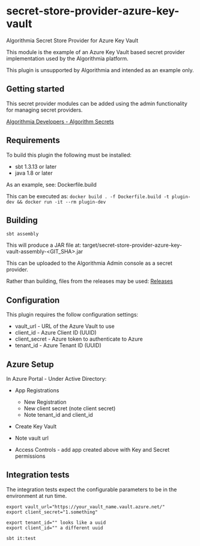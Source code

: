 # secret-store-provider-azure-key-vault

Algorithmia Secret Store Provider for Azure Key Vault

This module is the example of an Azure Key Vault based secret provider implementation used by the
Algorithmia platform.

This plugin is unsupported by Algorithmia and intended as an example only.

## Getting started

This secret provider modules can be added using the admin functionality for managing secret providers.

[Algorithmia Developers - Algorithm Secrets](https://algorithmia.com/developers/platform/algorithm-secrets)

## Requirements

To build this plugin the following must be installed:
* sbt 1.3.13 or later
* java 1.8 or later

As an example, see: Dockerfile.build

This can be executed as:
`docker build . -f Dockerfile.build -t plugin-dev && docker run -it --rm plugin-dev`

## Building

`sbt assembly`

This will produce a JAR file at:
target/secret-store-provider-azure-key-vault-assembly-<GIT_SHA>.jar

This can be uploaded to the Algorithmia Admin console as a secret provider.

Rather than building, files from the releases may be used:
[Releases](https://github.com/algorithmiaio/secret-store-provider-azure-key-vault/releases)

## Configuration

This plugin requires the follow configuration settings:
* vault_url - URL of the Azure Vault to use
* client_id - Azure Client ID (UUID)
* client_secret - Azure token to authenticate to Azure
* tenant_id - Azure Tenant ID (UUID)

## Azure Setup

In Azure Portal - Under Active Directory:

* App Registrations
  * New Registration
  * New client secret (note client secret)
  * Note tenant_id and client_id

* Create Key Vault
* Note vault url
* Access Controls - add app created above with Key and Secret permissions

## Integration tests

The integration tests expect the configurable parameters to be in the environment
at run time.

```
export vault_url="https://your_vault_name.vault.azure.net/"
export client_secret="1.something"

export tenant_id="" looks like a uuid
export client_id="" a different uuid

sbt it:test
```

